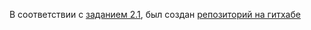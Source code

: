 В соответствии с [заданием 2.1](https://github.com/netology-code/sysadm-homeworks/tree/devsys10/02-git-01-vcs), 
был создан [репозиторий на гитхабе](https://github.com/ansakoy/devops-netology)